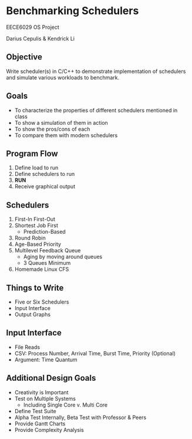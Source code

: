 # Benchmarking Schedulers
EECE6029 OS Project

Darius Cepulis & Kendrick Li

## Objective
Write scheduler(s) in C/C++ to demonstrate implementation of schedulers and simulate various workloads to benchmark.

## Goals
* To characterize the properties of different schedulers mentioned in class
* To show a simulation of them in action
* To show the pros/cons of each
* To compare them with modern schedulers

## Program Flow
1. Define load to run
2. Define schedulers to run
3. **RUN**
4. Receive graphical output

## Schedulers
1. First-In First-Out
2. Shortest Job First
	* Prediction-Based
3. Round Robin
4. Age-Based Priority
5. Multilevel Feedback Queue
	* Aging by moving around queues
	* 3 Queues Minimum
6. Homemade Linux CFS

## Things to Write
* Five or Six Schedulers
* Input Interface
* Output Graphs

## Input Interface
* File Reads
* CSV: Process Number, Arrival Time, Burst Time, Priority (Optional)
* Argument: Time Quantum

## Additional Design Goals
* Creativity is Important
* Test on Multiple Systems
	* Including Single Core v. Multi Core
* Define Test Suite
* Alpha Test Internally, Beta Test with Professor & Peers
* Provide Gantt Charts 
* Provide Complexity Analysis